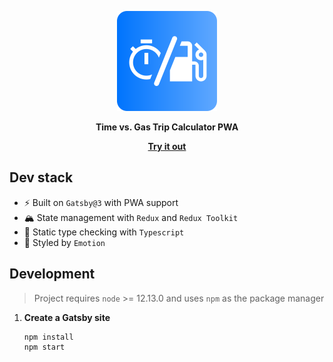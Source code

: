 <p align="center">
  <a href="https://github.com/vanska/time-vs-gas-trip-calculator">
    <img
      src="src/icons/app-logo.svg"
      height="160"
      alt="Time vs. Gas Crip Calculator PWA logo"
    />
  </a>
</p>

<p align="center"><strong align="center">Time vs. Gas Trip Calculator PWA</strong></p>

<p align="center">
  <strong><a href="https://time-vs-gas.vanska.dev">Try it out</a></strong>
</p>

## Dev stack

- ⚡️ Built on `Gatsby@3` with PWA support
- 🏔 State management with `Redux` and `Redux Toolkit`
- 💬 Static type checking with `Typescript`
- 🎨 Styled by `Emotion`

## Development

> Project requires `node` >= 12.13.0 and uses `npm` as the package manager

1. **Create a Gatsby site**

   ```shell
   npm install
   npm start
   ```
